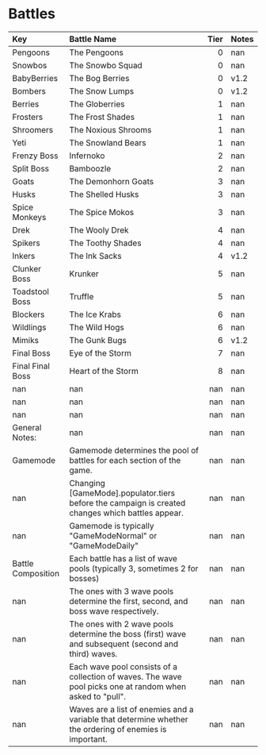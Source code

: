 # Battles

| Key                | Battle Name                                                                                               |   Tier | Notes   |
|:-------------------|:----------------------------------------------------------------------------------------------------------|-------:|:--------|
| Pengoons           | The Pengoons                                                                                              |      0 | nan     |
| Snowbos            | The Snowbo Squad                                                                                          |      0 | nan     |
| BabyBerries        | The Bog Berries                                                                                           |      0 | v1.2    |
| Bombers            | The Snow Lumps                                                                                            |      0 | v1.2    |
| Berries            | The Globerries                                                                                            |      1 | nan     |
| Frosters           | The Frost Shades                                                                                          |      1 | nan     |
| Shroomers          | The Noxious Shrooms                                                                                       |      1 | nan     |
| Yeti               | The Snowland Bears                                                                                        |      1 | nan     |
| Frenzy Boss        | Infernoko                                                                                                 |      2 | nan     |
| Split Boss         | Bamboozle                                                                                                 |      2 | nan     |
| Goats              | The Demonhorn Goats                                                                                       |      3 | nan     |
| Husks              | The Shelled Husks                                                                                         |      3 | nan     |
| Spice Monkeys      | The Spice Mokos                                                                                           |      3 | nan     |
| Drek               | The Wooly Drek                                                                                            |      4 | nan     |
| Spikers            | The Toothy Shades                                                                                         |      4 | nan     |
| Inkers             | The Ink Sacks                                                                                             |      4 | v1.2    |
| Clunker Boss       | Krunker                                                                                                   |      5 | nan     |
| Toadstool Boss     | Truffle                                                                                                   |      5 | nan     |
| Blockers           | The Ice Krabs                                                                                             |      6 | nan     |
| Wildlings          | The Wild Hogs                                                                                             |      6 | nan     |
| Mimiks             | The Gunk Bugs                                                                                             |      6 | v1.2    |
| Final Boss         | Eye of the Storm                                                                                          |      7 | nan     |
| Final Final Boss   | Heart of the Storm                                                                                        |      8 | nan     |
| nan                | nan                                                                                                       |    nan | nan     |
| nan                | nan                                                                                                       |    nan | nan     |
| nan                | nan                                                                                                       |    nan | nan     |
| General Notes:     | nan                                                                                                       |    nan | nan     |
| Gamemode           | Gamemode determines the pool of battles for each section of the game.                                     |    nan | nan     |
| nan                | Changing [GameMode].populator.tiers before the campaign is created changes which battles appear.          |    nan | nan     |
| nan                | Gamemode is typically "GameModeNormal" or "GameModeDaily"                                                 |    nan | nan     |
| Battle Composition | Each battle has a list of wave pools (typically 3, sometimes 2 for bosses)                                |    nan | nan     |
| nan                | The ones with 3 wave pools determine the first, second, and boss wave respectively.                       |    nan | nan     |
| nan                | The ones with 2 wave pools determine the boss (first) wave and subsequent (second and third) waves.       |    nan | nan     |
| nan                | Each wave pool consists of a collection of waves. The wave pool picks one at random when asked to "pull". |    nan | nan     |
| nan                | Waves are a list of enemies and a variable that determine whether the ordering of enemies is important.   |    nan | nan     |